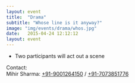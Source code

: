 ```yaml
---
layout: event
title:  "Drama"
subtitle: "Whose line is it anyway?"
image: "img/events/drama/whos.jpg"
date:   2015-04-24 12:12:12
layout: event
---
```


- Two participants will act out a scene

Contact:
<br>Mihir Sharma: <a href="tel:+919001264150">+91-9001264150</a> / <a href="tel:+917073851776">+91-7073851776</a>

